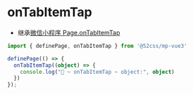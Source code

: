 # onTabItemTap

* 继承[微信小程序 Page.onTabItemTap](https://developers.weixin.qq.com/miniprogram/dev/reference/api/Page.html#onTabItemTap-Object-object)

```ts
import { definePage, onTabItemTap } from '@52css/mp-vue3'

definePage(() => {
  onTabItemTap((object) => {
    console.log("🚀 ~ onTabItemTap ~ object:", object)
  })
});
```